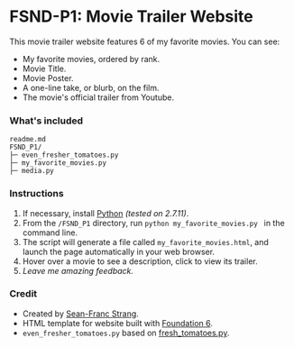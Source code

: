 #  FSND-P1: Movie Trailer Website

This movie trailer website features 6 of my favorite movies. You can see:

  - My favorite movies, ordered by rank.
  - Movie Title.
  - Movie Poster.
  - A one-line take, or blurb, on the film.
  - The movie's official trailer from Youtube.

### What's included
```
readme.md
FSND_P1/
├─ even_fresher_tomatoes.py
├─ my_favorite_movies.py
├─ media.py
```

### Instructions
1. If necessary, install [Python] *(tested on 2.7.11)*. 
2. From the `/FSND_P1` directory, run `python my_favorite_movies.py ` in the command line.
2. The script will generate a file called `my_favorite_movies.html`, and launch the page automatically in your web browser.
3. Hover over a movie to see a description, click to view its trailer.
4. *Leave me amazing feedback.*

### Credit
- Created by [Sean-Franc Strang]. 
- HTML template for website built with [Foundation 6].
- `even_fresher_tomatoes.py` based on [fresh_tomatoes.py]. 

[Sean-Franc Strang]: <mailto:sean.franc.sf@gmail.com>
[Foundation 6]: <http://foundation.zurb.com/>
[fresh_tomatoes.py]: <https://github.com/adarsh0806/ud036_StarterCode/blob/master/fresh_tomatoes.py>
[python]:<https://www.python.org/downloads/>
